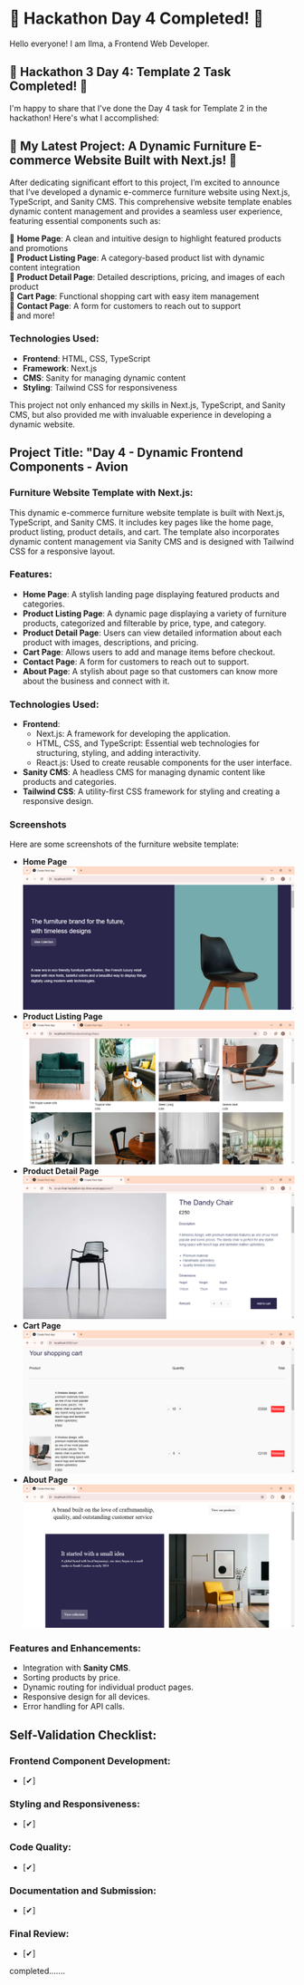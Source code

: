 # 🌟 Hackathon Day 4 Completed! 🌟

Hello everyone! I am Ilma, a Frontend Web Developer.

## 🚀 Hackathon 3 Day 4: Template 2 Task Completed! 🚀

I'm happy to share that I've done the Day 4 task for Template 2 in the hackathon! Here's what I accomplished:

## 🚀 My Latest Project: A Dynamic Furniture E-commerce Website Built with Next.js! 🚀

After dedicating significant effort to this project, I’m excited to announce that I’ve developed a dynamic e-commerce furniture website using Next.js, TypeScript, and Sanity CMS. This comprehensive website template enables dynamic content management and provides a seamless user experience, featuring essential components such as:

🔹 **Home Page**: A clean and intuitive design to highlight featured products and promotions  
🔹 **Product Listing Page**: A category-based product list with dynamic content integration  
🔹 **Product Detail Page**: Detailed descriptions, pricing, and images of each product  
🔹 **Cart Page**: Functional shopping cart with easy item management  
🔹 **Contact Page**: A form for customers to reach out to support  
🔹 and more!

### Technologies Used:
- **Frontend**: HTML, CSS, TypeScript  
- **Framework**: Next.js  
- **CMS**: Sanity for managing dynamic content  
- **Styling**: Tailwind CSS for responsiveness  

This project not only enhanced my skills in Next.js, TypeScript, and Sanity CMS, but also provided me with invaluable experience in developing a dynamic website.

## Project Title: "Day 4 - Dynamic Frontend Components - Avion

### Furniture Website Template with Next.js:

This dynamic e-commerce furniture website template is built with Next.js, TypeScript, and Sanity CMS. It includes key pages like the home page, product listing, product details, and cart. The template also incorporates dynamic content management via Sanity CMS and is designed with Tailwind CSS for a responsive layout.

### Features:
- **Home Page**: A stylish landing page displaying featured products and categories.
- **Product Listing Page**: A dynamic page displaying a variety of furniture products, categorized and filterable by price, type, and category.
- **Product Detail Page**: Users can view detailed information about each product with images, descriptions, and pricing.
- **Cart Page**: Allows users to add and manage items before checkout.
- **Contact Page**: A form for customers to reach out to support.
- **About Page**: A stylish about page so that customers can know more about the business and connect with it.

### Technologies Used:
- **Frontend**:  
  - Next.js: A framework for developing the application.
  - HTML, CSS, and TypeScript: Essential web technologies for structuring, styling, and adding interactivity.
  - React.js: Used to create reusable components for the user interface.
- **Sanity CMS**: A headless CMS for managing dynamic content like products and categories.
- **Tailwind CSS**: A utility-first CSS framework for styling and creating a responsive design.

### Screenshots
Here are some screenshots of the furniture website template:
- **Home Page**
![Home Page](public/home.png)
- **Product Listing Page**
![Product Listing Page](public/productListing.png)
- **Product Detail Page**
![Product Details Page](public/productdetail.png)
- **Cart Page**
![Cart Page](public/cart.png)
- **About Page**
![About Page](public/about.png)

### Features and Enhancements:
- Integration with **Sanity CMS**.
- Sorting products by price.
- Dynamic routing for individual product pages.
- Responsive design for all devices.
- Error handling for API calls.

## Self-Validation Checklist:

### Frontend Component Development:
- [✔]

### Styling and Responsiveness:
- [✔]

### Code Quality:
- [✔]

### Documentation and Submission:
- [✔]

### Final Review: 
- [✔]

completed.......
